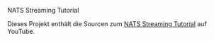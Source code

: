 NATS Streaming Tutorial

Dieses Projekt enthält die Sourcen zum [NATS Streaming Tutorial](
https://www.youtube.com/watch?v=oE8183VBwh8&list=PL_OwzAze_jNsCKUcyGRorReEid-9Hvq-D) auf YouTube.


